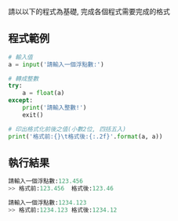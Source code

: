 請以以下的程式為基礎, 完成各個程式需要完成的格式

## 程式範例

``` python
# 輸入值
a = input('請輸入一個浮點數:')

# 轉成整數
try:
    a = float(a)
except:
    print('請輸入整數!')
    exit()

# 印出格式化前後之值(小數2位, 四括五入)
print('格式前:{}\t格式後:{:.2f}'.format(a, a))
```

## 執行結果
``` python
請輸入一個浮點數:123.456
>> 格式前:123.456  格式後:123.46

請輸入一個浮點數:1234.123
>> 格式前:1234.123 格式後:1234.12
```

